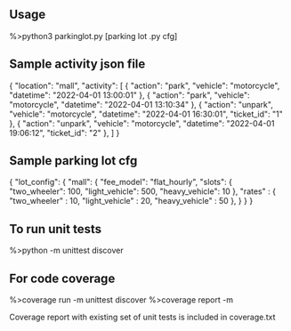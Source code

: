 Usage
-----
%>python3 parkinglot.py <activity json> [parking lot .py cfg]

Sample activity json file
-------------------------
{
    "location": "mall",
    "activity": [
        {
            "action": "park",
            "vehicle": "motorcycle",
            "datetime": "2022-04-01 13:00:01"
        },
        {
            "action": "park",
            "vehicle": "motorcycle",
            "datetime": "2022-04-01 13:10:34"
        },
        {
            "action": "unpark",
            "vehicle": "motorcycle",
            "datetime": "2022-04-01 16:30:01",
            "ticket_id": "1"
        },
        {
            "action": "unpark",
            "vehicle": "motorcycle",
            "datetime": "2022-04-01 19:06:12",
            "ticket_id": "2"
        },
    ]
}

Sample parking lot cfg
----------------------
{
    "lot_config": {
        "mall": {
                    "fee_model": "flat_hourly",
                    "slots": {
                        "two_wheeler": 100,
                        "light_vehicle": 500,
                        "heavy_vehicle": 10
                    },
                    "rates" : {
                        "two_wheeler" : 10,
                        "light_vehicle" : 20,
                        "heavy_vehicle" : 50
                    },
        }
    }
}



To run unit tests
-----------------
%>python -m unittest discover


For code coverage
-----------------
%>coverage run -m unittest discover
%>coverage report -m

Coverage report with existing set of unit tests is included in coverage.txt
